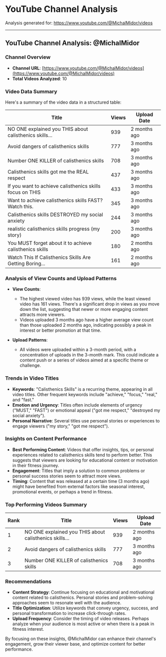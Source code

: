 # YouTube Channel Analysis

Analysis generated for: https://www.youtube.com/@MichalMidor/videos

---

## YouTube Channel Analysis: @MichalMidor

### Channel Overview
- **Channel URL**: [https://www.youtube.com/@MichalMidor/videos](https://www.youtube.com/@MichalMidor/videos)
- **Total Videos Analyzed**: 10

### Video Data Summary

Here's a summary of the video data in a structured table:

| Title                                                          | Views  | Upload Date  |
|----------------------------------------------------------------|--------|--------------|
| NO ONE explained you THIS about calisthenics skills…           | 939    | 2 months ago |
| Avoid dangers of calisthenics skills                           | 777    | 3 months ago |
| Number ONE KILLER of calisthenics skills                       | 708    | 3 months ago |
| Calisthenics skills got me the REAL respect                    | 437    | 3 months ago |
| If you want to achieve calisthenics skills focus on THIS       | 433    | 3 months ago |
| Want to achieve calisthenics skills FAST? Watch this.          | 345    | 3 months ago |
| Calisthenics skills DESTROYED my social anxiety                | 244    | 3 months ago |
| realistic calisthenics skills progress (my story)              | 200    | 3 months ago |
| You MUST forget about it to achieve calisthenics skills        | 180    | 2 months ago |
| Watch This If Calisthenics Skills Are Getting Boring...        | 161    | 2 months ago |

### Analysis of View Counts and Upload Patterns

- **View Counts**: 
  - The highest viewed video has 939 views, while the least viewed video has 161 views. There's a significant drop in views as you move down the list, suggesting that newer or more engaging content attracts more viewers.
  - Videos uploaded 3 months ago have a higher average view count than those uploaded 2 months ago, indicating possibly a peak in interest or better promotion at that time.

- **Upload Patterns**: 
  - All videos were uploaded within a 3-month period, with a concentration of uploads in the 3-month mark. This could indicate a content push or a series of videos aimed at a specific theme or challenge.

### Trends in Video Titles

- **Keywords**: "Calisthenics Skills" is a recurring theme, appearing in all video titles. Other frequent keywords include "achieve," "focus," "real," and "fast."
- **Emotion and Urgency**: Titles often include elements of urgency ("MUST," "FAST") or emotional appeal ("got me respect," "destroyed my social anxiety").
- **Personal Narrative**: Several titles use personal stories or experiences to engage viewers ("my story," "got me respect").

### Insights on Content Performance

- **Best Performing Content**: Videos that offer insights, tips, or personal experiences related to calisthenics skills tend to perform better. This suggests that viewers are looking for educational content or motivation in their fitness journey.
- **Engagement**: Titles that imply a solution to common problems or personal success stories seem to attract more views. 
- **Timing**: Content that was released at a certain time (3 months ago) might have benefited from external factors like seasonal interest, promotional events, or perhaps a trend in fitness.

### Top Performing Videos Summary

| Rank | Title                                                          | Views  | Upload Date  |
|------|----------------------------------------------------------------|--------|--------------|
| 1    | NO ONE explained you THIS about calisthenics skills…           | 939    | 2 months ago |
| 2    | Avoid dangers of calisthenics skills                           | 777    | 3 months ago |
| 3    | Number ONE KILLER of calisthenics skills                       | 708    | 3 months ago |

### Recommendations

- **Content Strategy**: Continue focusing on educational and motivational content related to calisthenics. Personal stories and problem-solving approaches seem to resonate well with the audience.
- **Title Optimization**: Utilize keywords that convey urgency, success, and personal transformation to increase click-through rates.
- **Upload Frequency**: Consider the timing of video releases. Perhaps analyze when your audience is most active or when there is a peak in fitness interest.

By focusing on these insights, @MichalMidor can enhance their channel's engagement, grow their viewer base, and optimize content for better performance.